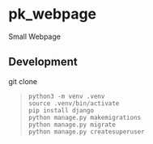 # pk_webpage
Small Webpage

## Development

git clone
>`python3 -m venv .venv`<br/>
>`source .venv/bin/activate`<br/>
>`pip install django`<br/>
>`python manage.py makemigrations`<br/>
>`python manage.py migrate`<br/>
>`python manage.py createsuperuser`<br/>
